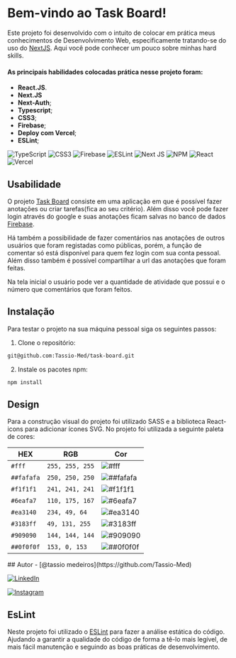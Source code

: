 

# Bem-vindo ao Task Board!

Este projeto foi desenvolvido com o intuito de colocar em prática meus conhecimentos de Desenvolvimento Web, especificamente tratando-se do uso do [NextJS](https://nextjs.org/). 
Aqui você pode conhecer um pouco sobre minhas hard skills. 


#### As principais habilidades colocadas prática nesse projeto foram:

* **React.JS**.
* **Next.JS**
* **Next-Auth**;
* **Typescript**;
* **CSS3**;
* **Firebase**;
* **Deploy com Vercel**;
* **ESLint**;

![TypeScript](https://img.shields.io/badge/typescript-%23007ACC.svg?style=for-the-badge&logo=typescript&logoColor=white) ![CSS3](https://img.shields.io/badge/css3-%231572B6.svg?style=for-the-badge&logo=css3&logoColor=white) ![Firebase](https://img.shields.io/badge/firebase-%23039BE5.svg?style=for-the-badge&logo=firebase) ![ESLint](https://img.shields.io/badge/ESLint-4B3263?style=for-the-badge&logo=eslint&logoColor=white) ![Next JS](https://img.shields.io/badge/Next-black?style=for-the-badge&logo=next.js&logoColor=white) ![NPM](https://img.shields.io/badge/NPM-%23000000.svg?style=for-the-badge&logo=npm&logoColor=white) ![React](https://img.shields.io/badge/react-%2320232a.svg?style=for-the-badge&logo=react&logoColor=%2361DAFB) ![Vercel](https://img.shields.io/badge/vercel-%23000000.svg?style=for-the-badge&logo=vercel&logoColor=white) 

## Usabilidade

O projeto [Task Board](https://taskboard-drab.vercel.app) consiste em uma aplicação em que é possível fazer anotações ou criar tarefas(fica ao seu critério). Além disso você pode fazer login através do google e suas anotações ficam salvas no banco de dados [Firebase](https://firebase.google.com).

Há também a possibilidade de fazer comentários nas anotações de outros usuários que foram registadas como públicas, porém, a função de comentar só está disponível para quem fez login com sua conta pessoal. Além disso também é possível compartilhar a url das anotações que foram feitas.

Na tela inicial o usuário pode ver a quantidade de atividade que possui e o número que comentários que foram feitos.



## Instalação

Para testar o projeto na sua máquina pessoal siga os seguintes passos:

1. Clone o repositório:

```sh
git@github.com:Tassio-Med/task-board.git
```

2. Instale os pacotes npm:

```bash
npm install
```


## Design

Para a construção visual do projeto foi utilizado SASS e a biblioteca React-icons para adicionar ícones SVG. 
No projeto foi utilizada a seguinte paleta de cores:

<div align="center">
  
  |    <center>HEX </center>    | <center>RGB</center>         |<center>Cor <center>         |
  | ---         |---            | ---                                                        |
  | `#fff`      |`255, 255, 255`| ![#fff](https://placehold.co/300x50/fff/fff.png)           |
  | `##fafafa`  |`250, 250, 250`| ![##fafafa](https://placehold.co/300x50/fafafa/fafafa.png) |
  | `#f1f1f1`   |`241, 241, 241`| ![#f1f1f1](https://placehold.co/300x50/f1f1f1/f1f1f1.png)  |
  | `#6eafa7`   |`110, 175, 167`| ![#6eafa7](https://placehold.co/300x50/6eafa7/6eafa7.png)  |
  | `#ea3140`   |`234, 49, 64`  | ![#ea3140](https://placehold.co/300x50/ea3140/ea3140.png)  |
  | `#3183ff`   |`49, 131, 255` | ![#3183ff](https://placehold.co/300x50/3183ff/3183ff.png)  |
  | `#909090`   |`144, 144, 144`| ![#909090](https://placehold.co/300x50/909090/909090.png)  |
  | `##0f0f0f`  |`153, 0, 153`  | ![##0f0f0f](https://placehold.co/300x50/0f0f0f/0f0f0f.png) |
</div>
## Autor
- [@tassio medeiros](https://github.com/Tassio-Med)

[![LinkedIn](https://img.shields.io/badge/LinkedIn-0077B5?style=for-the-badge&logo=linkedin&logoColor=white)](https://linkedin.com/in/tassiomed98) 

[![Instagram](https://img.shields.io/badge/Instagram-E4405F?style=for-the-badge&logo=instagram&logoColor=white)](https://instagram.com/tassio.med?igshid=ZDdkNTZiNTM=) 



## EsLint

Neste projeto foi utilizado o [ESLint](https://eslint.org/) para fazer a análise estática do código. Ajudando a garantir a qualidade do código de forma a tê-lo mais legível, de mais fácil manutenção e seguindo as boas práticas de desenvolvimento.
